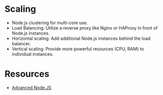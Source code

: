 # Scaling
- Node.js clustering for multi-core use.
- Load Balancing: Utilize a reverse proxy like Nginx or HAProxy in front of Node.js instances.
- Horizontal scaling: Add additional Node.js instances behind the load balancer.
- Vertical scaling: Provide more powerful resources (CPU, RAM) to individual instances.


# Resources
* [Advanced Node.JS](https://interactivecares.com/courseDetails/246?title=Advanced_Node.JS)